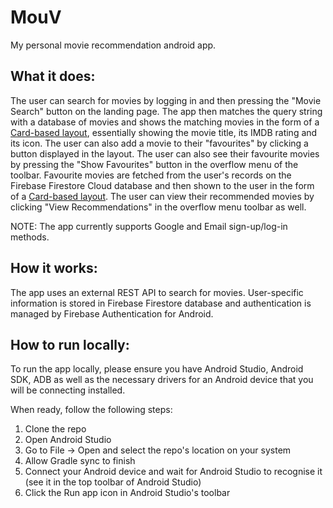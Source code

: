 # MouV
My personal movie recommendation android app. 

## What it does:

The user can search for movies by logging in and then pressing the "Movie Search" button on the landing page. The app then matches the query string with a database of movies and shows the matching movies in the form of a [Card-based layout](https://developer.android.com/guide/topics/ui/layout/cardview), essentially showing the movie title, its IMDB rating and its icon. The user can also add a movie to their "favourites" by clicking a button displayed in the layout. The user can also see their favourite movies by pressing the "Show Favourites" button in the overflow menu of the toolbar. Favourite movies are fetched from the user's records on the Firebase Firestore Cloud database and then shown to the user in the form of a [Card-based layout](https://developer.android.com/guide/topics/ui/layout/cardview). The user can view their recommended movies by clicking "View Recommendations" in the overflow menu toolbar as well.

NOTE: The app currently supports Google and Email sign-up/log-in methods. 
## How it works:

The app uses an external REST API to search for movies. User-specific information is stored in Firebase Firestore database and authentication is managed by Firebase Authentication for Android.

## How to run locally:

To run the app locally, please ensure you have Android Studio, Android SDK, ADB as well as the necessary drivers for an Android device that you will be connecting installed. 

When ready, follow the following steps:

1. Clone the repo 
2. Open Android Studio
3. Go to File -> Open and select the repo's location on your system
4. Allow Gradle sync to finish
5. Connect your Android device and wait for Android Studio to recognise it (see it in the top toolbar of Android Studio)
6. Click the Run app icon in Android Studio's toolbar
